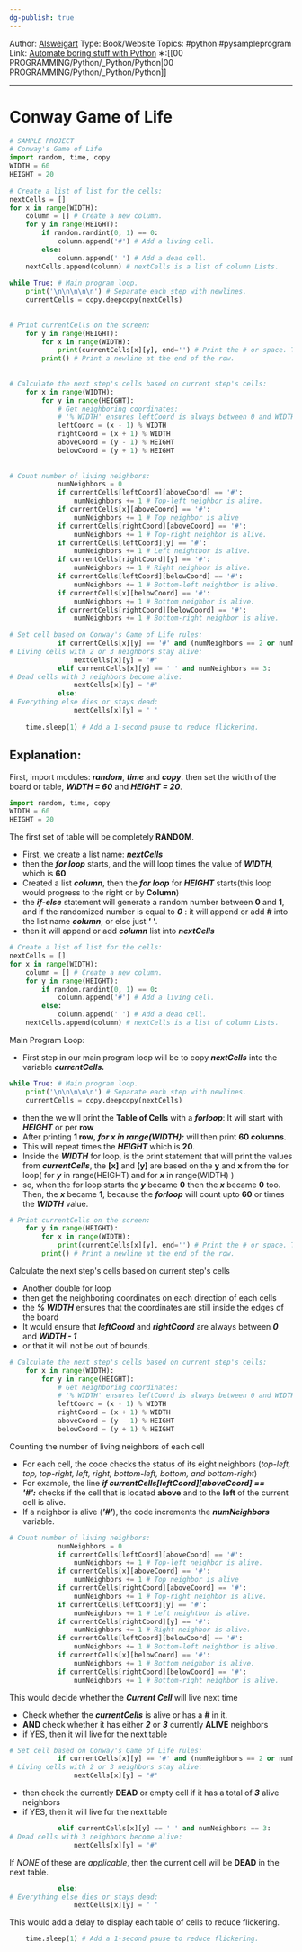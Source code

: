 ```yaml
---
dg-publish: true
---
```

Author: [Alsweigart](https://alsweigart.com/)
Type: Book/Website
Topics: #python #pysampleprogram
Link: [Automate boring stuff with Python](https://automatetheboringstuff.com/)
∗:[[00 PROGRAMMING/Python/_Python/Python\|00 PROGRAMMING/Python/_Python/Python]] 

---
# Conway Game of Life

```python
# SAMPLE PROJECT  
# Conway's Game of Life  
import random, time, copy  
WIDTH = 60  
HEIGHT = 20  
  
# Create a list of list for the cells:  
nextCells = []  
for x in range(WIDTH):  
	column = [] # Create a new column.  
	for y in range(HEIGHT):  
		if random.randint(0, 1) == 0:  
			column.append('#') # Add a living cell.  
		else:  
			column.append(' ') # Add a dead cell.  
	nextCells.append(column) # nextCells is a list of column Lists.  
  
while True: # Main program loop.  
	print('\n\n\n\n\n') # Separate each step with newlines.  
	currentCells = copy.deepcopy(nextCells)  
  
  
# Print currentCells on the screen:  
	for y in range(HEIGHT):  
		for x in range(WIDTH):  
			print(currentCells[x][y], end='') # Print the # or space. The[x] and [y] will print the each o  
		print() # Print a newline at the end of the row.  
  
  
# Calculate the next step's cells based on current step's cells:  
	for x in range(WIDTH):  
		for y in range(HEIGHT):  
			# Get neighboring coordinates:  
			# '% WIDTH' ensures leftCoord is always between 0 and WIDTH - 1  
			leftCoord = (x - 1) % WIDTH  
			rightCoord = (x + 1) % WIDTH  
			aboveCoord = (y - 1) % HEIGHT  
			belowCoord = (y + 1) % HEIGHT  
  
  
# Count number of living neighbors:  
			numNeighbors = 0  
			if currentCells[leftCoord][aboveCoord] == '#':  
				numNeighbors += 1 # Top-left neighbor is alive.  
			if currentCells[x][aboveCoord] == '#':  
				numNeighbors += 1 # Top neighbor is alive  
			if currentCells[rightCoord][aboveCoord] == '#':  
				numNeighbors += 1 # Top-right neighbor is alive.  
			if currentCells[leftCoord][y] == '#':  
				numNeighbors += 1 # Left neightbor is alive.  
			if currentCells[rightCoord][y] == '#':  
				numNeighbors += 1 # Right neighbor is alive.  
			if currentCells[leftCoord][belowCoord] == '#':  
				numNeighbors += 1 # Bottom-left neightbor is alive.  
			if currentCells[x][belowCoord] == '#':  
				numNeighbors += 1 # Bottom neighbor is alive.  
			if currentCells[rightCoord][belowCoord] == '#':  
				numNeighbors += 1 # Bottom-right neighbor is alive.  
  
# Set cell based on Conway's Game of Life rules:  
			if currentCells[x][y] == '#' and (numNeighbors == 2 or numNeighbors == 3):  
# Living cells with 2 or 3 neighbors stay alive:  
				nextCells[x][y] = '#'  
			elif currentCells[x][y] == ' ' and numNeighbors == 3:  
# Dead cells with 3 neighbors become alive:  
				nextCells[x][y] = '#'  
			else:  
# Everything else dies or stays dead:  
				nextCells[x][y] = ' '  
  
	time.sleep(1) # Add a 1-second pause to reduce flickering.
```

## Explanation:

First, import modules: ___random___, ___time___ and ___copy___. 
then set the width of the board or table, ___WIDTH = 60___ and ___HEIGHT = 20___. 
```python
import random, time, copy
WIDTH = 60
HEIGHT = 20
```

The first set of table will be completely __RANDOM__. 
- First, we create a list name: ___nextCells___
- then the ___for loop___ starts, and the will loop times the value of ___WIDTH___, which is __60__
- Created a list ___column___, then the ___for loop___ for ___HEIGHT___ starts(this loop would progress to the right or by __Column__)
- the ___if-else___ statement will generate a random number between __0__ and __1__, and if the randomized number is equal to ___0___ : it will append or add ___#___ into the list name ___column___, or else just ___'  '___.
- then it will append or add ___column___ list into ___nextCells___
```python
# Create a list of list for the cells:  
nextCells = []  
for x in range(WIDTH):  
	column = [] # Create a new column.  
	for y in range(HEIGHT):  
		if random.randint(0, 1) == 0:  
			column.append('#') # Add a living cell.  
		else:  
			column.append(' ') # Add a dead cell.  
	nextCells.append(column) # nextCells is a list of column Lists. 
```

Main Program Loop:
- First step in our main program loop will be to copy ___nextCells___ into the variable ___currentCells.___ 
```python
while True: # Main program loop.
	print('\n\n\n\n\n') # Separate each step with newlines.
	currentCells = copy.deepcopy(nextCells)
```

- then the we will print the __Table of Cells__ with a ___forloop___: It will start with ___HEIGHT___ or per __row__ 
- After printing __1 row__, ___for x in range(WIDTH):___ will then print __60 columns__.
- This will repeat times the ___HEIGHT___ which is __20__.
- Inside the ___WIDTH___ for loop, is the print statement that will print the values from ___currentCells___, the __[x]__ and __[y]__ are based on the __y__ and __x__ from the for loop( for ___y___ in range(HEIGHT) and for ___x___ in range(WIDTH) ) 
- so, when the for loop starts the ___y___ became __0__ then the ___x___ became __0__ too. Then, the ___x___ became __1__, because the ___forloop___ will count upto __60__ or times the ___WIDTH___ value.
```python
# Print currentCells on the screen:  
	for y in range(HEIGHT):  
		for x in range(WIDTH):  
			print(currentCells[x][y], end='') # Print the # or space. The[x] and [y] will print the each o  
		print() # Print a newline at the end of the row.  
```

Calculate the next step's cells based on current step's cells
- Another double for loop
- then get the neighboring coordinates on each direction of each cells
- the ___% WIDTH___ ensures that the coordinates are still inside the edges of the board
- It would ensure that ___leftCoord___ and ___rightCoord___ are always between ___0___ and ___WIDTH - 1___ 
- or that it will not be out of bounds.
```python
# Calculate the next step's cells based on current step's cells:  
	for x in range(WIDTH):  
		for y in range(HEIGHT):  
			# Get neighboring coordinates:  
			# '% WIDTH' ensures leftCoord is always between 0 and WIDTH - 1  
			leftCoord = (x - 1) % WIDTH  
			rightCoord = (x + 1) % WIDTH  
			aboveCoord = (y - 1) % HEIGHT  
			belowCoord = (y + 1) % HEIGHT  
```

Counting the number of living neighbors of each cell
- For each cell, the code checks the status of its eight neighbors (_top-left, top, top-right, left, right, bottom-left, bottom, and bottom-right_)
- For example, the line ___if currentCells[leftCoord][aboveCoord] == '#':___ checks if the cell that is located __above__ and to the __left__ of the current cell is alive.
- If a neighbor is alive (___'#'___), the code increments the ___numNeighbors___ variable.
```python
# Count number of living neighbors:  
			numNeighbors = 0  
			if currentCells[leftCoord][aboveCoord] == '#':  
				numNeighbors += 1 # Top-left neighbor is alive.  
			if currentCells[x][aboveCoord] == '#':  
				numNeighbors += 1 # Top neighbor is alive  
			if currentCells[rightCoord][aboveCoord] == '#':  
				numNeighbors += 1 # Top-right neighbor is alive.  
			if currentCells[leftCoord][y] == '#':  
				numNeighbors += 1 # Left neightbor is alive.  
			if currentCells[rightCoord][y] == '#':  
				numNeighbors += 1 # Right neighbor is alive.  
			if currentCells[leftCoord][belowCoord] == '#':  
				numNeighbors += 1 # Bottom-left neightbor is alive.  
			if currentCells[x][belowCoord] == '#':  
				numNeighbors += 1 # Bottom neighbor is alive.  
			if currentCells[rightCoord][belowCoord] == '#':  
				numNeighbors += 1 # Bottom-right neighbor is alive. 
```

This would decide whether the ___Current Cell___ will live next time
- Check whether the ___currentCells___ is alive or has a ___#___ in it.
- __AND__ check whether it has either ___2___ or ___3___ currently __ALIVE__ neighbors
- if YES, then it will live for the next table
```python
# Set cell based on Conway's Game of Life rules:  
			if currentCells[x][y] == '#' and (numNeighbors == 2 or numNeighbors == 3):  
# Living cells with 2 or 3 neighbors stay alive:  
				nextCells[x][y] = '#'  

```
- then check the currently __DEAD__ or empty cell if it has a total of ___3___ alive neighbors
- if YES, then it will live for the next table
```python
			elif currentCells[x][y] == ' ' and numNeighbors == 3:  
# Dead cells with 3 neighbors become alive:  
				nextCells[x][y] = '#'  
```

If _NONE_ of these are _applicable_, then the current cell will be __DEAD__ in the next table.
```python			
			else:  
# Everything else dies or stays dead:  
				nextCells[x][y] = ' '  
```

This would add a delay to display each table of cells to reduce flickering.
```python
	time.sleep(1) # Add a 1-second pause to reduce flickering.
```